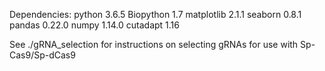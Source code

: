 Dependencies:
  python 3.6.5
  Biopython 1.7
  matplotlib 2.1.1
  seaborn 0.8.1
  pandas 0.22.0
  numpy 1.14.0
  cutadapt 1.16
  
See ./gRNA_selection for instructions on selecting gRNAs for use with Sp-Cas9/Sp-dCas9
